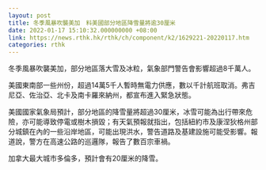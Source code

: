 ```yaml
---
layout: post
title: 冬季風暴吹襲美加　料美國部分地區降雪量將逾30厘米
date: 2022-01-17 15:10:32.000000000 +08:00
link: https://news.rthk.hk/rthk/ch/component/k2/1629221-20220117.htm
categories: rthk
---
```


冬季風暴吹襲美加，部分地區落大雪及冰粒，氣象部門警告會影響超過8千萬人。

美國東南部一些州份，超過14萬5千人暫時無電力供應，數以千計航班取消。弗吉尼亞、佐治亞、北卡及南卡羅來納州，都宣布進入緊急狀態。

美國國家氣象局預計，部分地區的降雪量將超過30厘米，冰雪可能為出行帶來危險，亦可能導致停電或樹木損毀；有天氣預報就指出，包括紐約市及康涅狄格州部分城鎮在內的一些沿岸地區，可能出現洪水，警告道路及基建設施可能受影響。報道說，警方在高速公路的巡邏隊，報告了數百宗車禍。

加拿大最大城市多倫多，預計會有20厘米的降雪。
